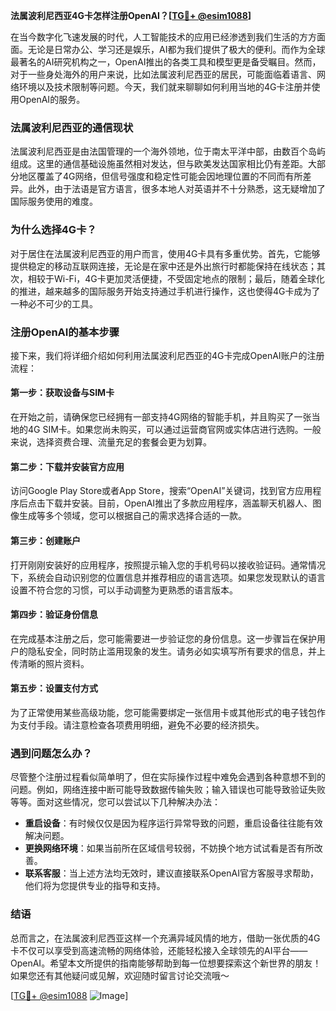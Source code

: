 **法属波利尼西亚4G卡怎样注册OpenAI？[[TG💪+ @esim1088](https://t.me/s/esim1088)]**

在当今数字化飞速发展的时代，人工智能技术的应用已经渗透到我们生活的方方面面。无论是日常办公、学习还是娱乐，AI都为我们提供了极大的便利。而作为全球最著名的AI研究机构之一，OpenAI推出的各类工具和模型更是备受瞩目。然而，对于一些身处海外的用户来说，比如法属波利尼西亚的居民，可能面临着语言、网络环境以及技术限制等问题。今天，我们就来聊聊如何利用当地的4G卡注册并使用OpenAI的服务。

### 法属波利尼西亚的通信现状

法属波利尼西亚是由法国管理的一个海外领地，位于南太平洋中部，由数百个岛屿组成。这里的通信基础设施虽然相对发达，但与欧美发达国家相比仍有差距。大部分地区覆盖了4G网络，但信号强度和稳定性可能会因地理位置的不同而有所差异。此外，由于法语是官方语言，很多本地人对英语并不十分熟悉，这无疑增加了国际服务使用的难度。

### 为什么选择4G卡？

对于居住在法属波利尼西亚的用户而言，使用4G卡具有多重优势。首先，它能够提供稳定的移动互联网连接，无论是在家中还是外出旅行时都能保持在线状态；其次，相较于Wi-Fi，4G卡更加灵活便捷，不受固定地点的限制；最后，随着全球化的推进，越来越多的国际服务开始支持通过手机进行操作，这也使得4G卡成为了一种必不可少的工具。

### 注册OpenAI的基本步骤

接下来，我们将详细介绍如何利用法属波利尼西亚的4G卡完成OpenAI账户的注册流程：

#### 第一步：获取设备与SIM卡

在开始之前，请确保您已经拥有一部支持4G网络的智能手机，并且购买了一张当地的4G SIM卡。如果您尚未购买，可以通过运营商官网或实体店进行选购。一般来说，选择资费合理、流量充足的套餐会更为划算。

#### 第二步：下载并安装官方应用

访问Google Play Store或者App Store，搜索“OpenAI”关键词，找到官方应用程序后点击下载并安装。目前，OpenAI推出了多款应用程序，涵盖聊天机器人、图像生成等多个领域，您可以根据自己的需求选择合适的一款。

#### 第三步：创建账户

打开刚刚安装好的应用程序，按照提示输入您的手机号码以接收验证码。通常情况下，系统会自动识别您的位置信息并推荐相应的语言选项。如果您发现默认的语言设置不符合您的习惯，可以手动调整为更熟悉的语言版本。

#### 第四步：验证身份信息

在完成基本注册之后，您可能需要进一步验证您的身份信息。这一步骤旨在保护用户的隐私安全，同时防止滥用现象的发生。请务必如实填写所有要求的信息，并上传清晰的照片资料。

#### 第五步：设置支付方式

为了正常使用某些高级功能，您可能需要绑定一张信用卡或其他形式的电子钱包作为支付手段。请注意检查各项费用明细，避免不必要的经济损失。

### 遇到问题怎么办？

尽管整个注册过程看似简单明了，但在实际操作过程中难免会遇到各种意想不到的问题。例如，网络连接中断可能导致数据传输失败；输入错误也可能导致验证失败等等。面对这些情况，您可以尝试以下几种解决办法：

- **重启设备**：有时候仅仅是因为程序运行异常导致的问题，重启设备往往能有效解决问题。
- **更换网络环境**：如果当前所在区域信号较弱，不妨换个地方试试看是否有所改善。
- **联系客服**：当上述方法均无效时，建议直接联系OpenAI官方客服寻求帮助，他们将为您提供专业的指导和支持。

### 结语

总而言之，在法属波利尼西亚这样一个充满异域风情的地方，借助一张优质的4G卡不仅可以享受到高速流畅的网络体验，还能轻松接入全球领先的AI平台——OpenAI。希望本文所提供的指南能够帮助到每一位想要探索这个新世界的朋友！如果您还有其他疑问或见解，欢迎随时留言讨论交流哦～

[[TG💪+ @esim1088](https://t.me/s/esim1088) ![Image](https://i.postimg.cc/4NQfJmqS/Snipaste-2025-05-13-00-14-12.png)]